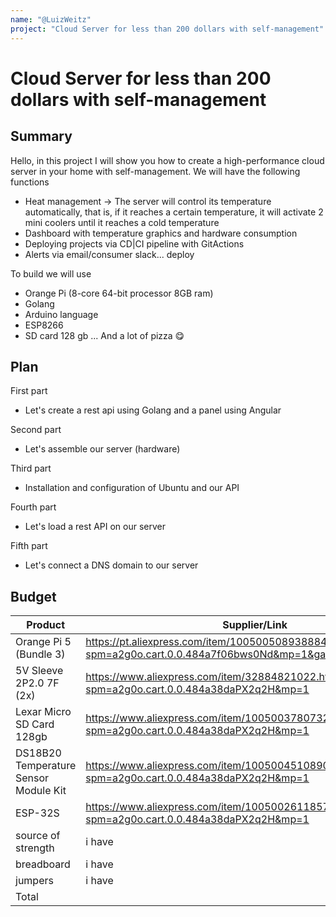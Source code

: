 ```yaml
---
name: "@LuizWeitz"
project: "Cloud Server for less than 200 dollars with self-management"
---
```


# Cloud Server for less than 200 dollars with self-management

## Summary

Hello, in this project I will show you how to create a high-performance cloud server in your home with self-management. 
We will have the following functions

- Heat management -> The server will control its temperature automatically, that is, if it reaches a certain temperature, it will activate 2 mini coolers until it reaches a cold temperature
- Dashboard with temperature graphics and hardware consumption
- Deploying projects via CD|CI pipeline with GitActions
- Alerts via email/consumer slack... deploy

To build we will use
- Orange Pi (8-core 64-bit processor 8GB ram)
- Golang
- Arduino language
- ESP8266
- SD card 128 gb
...
And a lot of pizza 😋

## Plan

First part
- Let's create a rest api using Golang and a panel using Angular

Second part
- Let's assemble our server (hardware)

Third part
- Installation and configuration of Ubuntu and our API

Fourth part
- Let's load a rest API on our server

Fifth part
- Let's connect a DNS domain to our server

## Budget

| Product         | Supplier/Link                         | Cost   |
| --------------- | ------------------------------------- | ------ | 
| Orange Pi 5 (Bundle 3) | https://pt.aliexpress.com/item/1005005089388848.html?spm=a2g0o.cart.0.0.484a7f06bws0Nd&mp=1&gatewayAdapt=glo2bra | US$127.56  |
| 5V Sleeve 2P2.0 7F (2x) | https://www.aliexpress.com/item/32884821022.html?spm=a2g0o.cart.0.0.484a38daPX2q2H&mp=1  | US$8.42 |
| Lexar Micro SD Card 128gb | https://www.aliexpress.com/item/1005003780732823.html?spm=a2g0o.cart.0.0.484a38daPX2q2H&mp=1 | US$15.06 |
| DS18B20 Temperature Sensor Module Kit | https://www.aliexpress.com/item/1005004510890825.html?spm=a2g0o.cart.0.0.484a38daPX2q2H&mp=1 | US$6.15 |
| ESP-32S | https://www.aliexpress.com/item/1005002611857804.html?spm=a2g0o.cart.0.0.484a38daPX2q2H&mp=1 | US$14.15 | 
| source of strength | i have | US $0.0  |
| breadboard | i have | US $0.0 |
| jumpers | i have | US $0.0 | 
| Total |                                                  | $171.34 |
